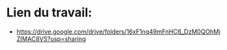 # Lien du travail: 

- https://drive.google.com/drive/folders/16xF1nq49mFnHC6_DzM0QOhMjZIMAC8VS?usp=sharing
